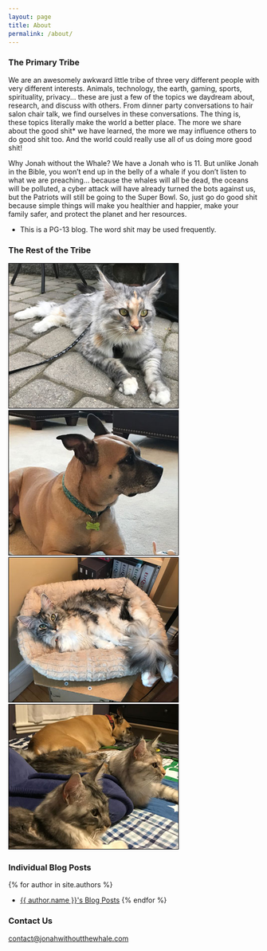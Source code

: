 ```yaml
---
layout: page
title: About
permalink: /about/
---
```


### The Primary Tribe
We are an awesomely awkward little tribe of three very different people with very different interests. Animals, technology, the earth, gaming, sports, spirituality, privacy... these are just a few of the topics we daydream about, research, and discuss with others. From dinner party conversations to hair salon chair talk, we find ourselves in these conversations. The thing is, these topics literally make the world a better place. The more we share about the good shit* we have learned, the more we may influence others to do good shit too. And the world could really use all of us doing more good shit!

Why Jonah without the Whale? We have a Jonah who is 11. But unlike Jonah in the Bible, you won’t end up in the belly of a whale if you don’t listen to what we are preaching... because the whales will all be dead, the oceans will be polluted, a cyber attack will have already turned the bots against us, but the Patriots will still be going to the Super Bowl. So, just go do good shit because simple things will make you healthier and happier, make your family safer, and protect the planet and her resources.

* This is a PG-13 blog. The word shit may be used frequently.

### The Rest of the Tribe
![Mable](/images/mable.jpg) ![Tessa](/images/tessa.jpg)
![Mazie](/images/mazie.jpg) ![All the Babies](/images/babies.jpg)

### Individual Blog Posts

{% for author in site.authors %}
- <a href="{{ author.url }}">{{ author.name }}'s Blog Posts</a>
{% endfor %}

### Contact Us

[contact@jonahwithoutthewhale.com](mailto:contact@jonahwithoutthewhale.com)
